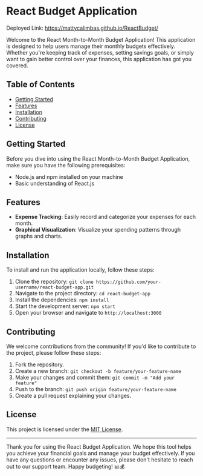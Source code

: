 # React Budget Application

Deployed Link: https://mattycalimbas.github.io/ReactBudget/

Welcome to the React Month-to-Month Budget Application! This application is designed to help users manage their monthly budgets effectively. Whether you're keeping track of expenses, setting savings goals, or simply want to gain better control over your finances, this application has got you covered.

## Table of Contents
- [Getting Started](#getting-started)
- [Features](#features)
- [Installation](#installation)
- [Contributing](#contributing)
- [License](#license)

## Getting Started

Before you dive into using the React Month-to-Month Budget Application, make sure you have the following prerequisites:

- Node.js and npm installed on your machine
- Basic understanding of React.js

## Features

- **Expense Tracking**: Easily record and categorize your expenses for each month.
- **Graphical Visualization**: Visualize your spending patterns through graphs and charts.


## Installation

To install and run the application locally, follow these steps:

1. Clone the repository: `git clone https://github.com/your-username/react-budget-app.git`
2. Navigate to the project directory: `cd react-budget-app`
3. Install the dependencies: `npm install`
4. Start the development server: `npm start`
5. Open your browser and navigate to `http://localhost:3000`


## Contributing

We welcome contributions from the community! If you'd like to contribute to the project, please follow these steps:

1. Fork the repository.
2. Create a new branch: `git checkout -b feature/your-feature-name`
3. Make your changes and commit them: `git commit -m "Add your feature"`
4. Push to the branch: `git push origin feature/your-feature-name`
5. Create a pull request explaining your changes.

## License

This project is licensed under the [MIT License](LICENSE).

---

Thank you for using the React Budget Application. We hope this tool helps you achieve your financial goals and manage your budget effectively. If you have any questions or encounter any issues, please don't hesitate to reach out to our support team. Happy budgeting! 📊💰
